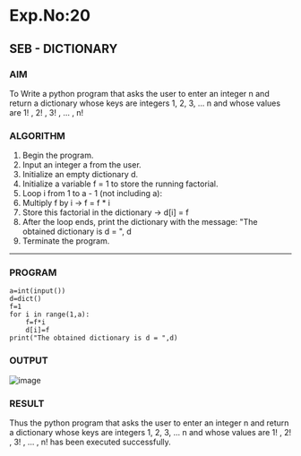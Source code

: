 # Exp.No:20  
## SEB - DICTIONARY


### AIM  
To Write a python program that asks the user to enter an integer n and return a dictionary whose keys are integers 1, 2, 3, ... n and whose values ​​are 1! , 2! , 3! , … , n!

### ALGORITHM

1. Begin the program.  
2. Input an integer a from the user.
3. Initialize an empty dictionary d.
4. Initialize a variable f = 1 to store the running factorial.
5. Loop i from 1 to a - 1 (not including a):
6. Multiply f by i → f = f * i
7. Store this factorial in the dictionary → d[i] = f
8. After the loop ends, print the dictionary with the message: "The obtained dictionary is d = ", d
9. Terminate the program.

---

### PROGRAM

```
a=int(input())
d=dict()
f=1
for i in range(1,a):
    f=f*i
    d[i]=f
print("The obtained dictionary is d = ",d)
```

### OUTPUT
![image](https://github.com/user-attachments/assets/ccff069b-f45d-4228-9b6e-cc741e25a809)


### RESULT
Thus the python program that asks the user to enter an integer n and return a dictionary whose keys are integers 1, 2, 3, ... n and whose values ​​are 1! , 2! , 3! , … , n! has been executed successfully.
